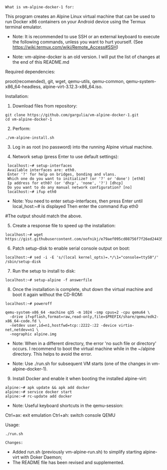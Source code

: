 	What is vm-alpine-docker-1 for:
	
This program creates an Alpine Linux virtual machine
that can be used to run Docker x86 containers on
your Android device using the Termux terminal emulator.

* Note: It is recommended to use SSH or an external
keyboard to execute the following commands, unless
you want to hurt yourself.
(See https://wiki.termux.com/wiki/Remote_Access#SSH)

* Note: vm-alpine-docker is an old version. I will put the list of
changes at the end of this README.md

Required dependencies:

proot(recomended), git, wget, qemu-utils, qemu-common,
qemu-system-x86_64-headless,
alpine-virt-3.12.3-x86_64.iso.

Installation:

1. Download files from repository:

```
git clone https://github.com/gargulia/vm-alpine-docker-1.git
cd vm-alpine-docker-1
```

2. Perform:

```
./vm-alpine-install.sh
```


3. Log in as root (no password) into the running Alpine virtual machine.

4. Network setup (press Enter to use default settings):

```
 localhost:~# setup-interfaces
 Available interfaces are: eth0.
 Enter '?' for help on bridges, bonding and vlans.
 Which one do you want to initialize? (or '?' or 'done') [eth0] 
 Ip address for eth0? (or 'dhcp', 'none', '?') [dhcp] 
 Do you want to do any manual network configuration? [no] 
 localhost:~# ifup eth0
```
* Note: You need to enter setup-interfaces,
then press Enter until local_host:~# is displayed
Then enter the command ifup eth0

#The output should match the above.

5. Create a response file to speed up the installation:

```
localhost:~# wget https://gist.githubusercontent.com/oofnikj/e79aef095cd08756f7f26ed244355d62/raw/answerfile
```

6. Patch setup-disk to enable serial console output on boot:

```
localhost:~# sed -i -E 's/(local kernel_opts)=.*/\1="console=ttyS0"/' /sbin/setup-disk
```

7. Run the setup to install to disk:

```
localhost:~# setup-alpine -f answerfile
```

8. Once the installation is complete, shut down
the virtual machine and boot it again without the CD-ROM:

```
localhost:~# poweroff

qemu-system-x86_64 -machine q35 -m 1024 -smp cpus=2 -cpu qemu64 \
  -drive if=pflash,format=raw,read-only,file=$PREFIX/share/qemu/edk2-x86_64-code.fd \
  -netdev user,id=n1,hostfwd=tcp::2222-:22 -device virtio-net,netdev=n1 \
  -nographic alpine.img
```

* Note: When in a different directory,
the error 'no such file or directory' occurs. I recommend
to boot the virtual machine while in the ~/alpine directory. This helps to avoid the error.

* Note: Use ./run.sh for subsequent VM
starts (one of the changes  in vm-alpine-docker-1).

9. Install Docker and enable it when booting
the installed alpine-virt:

```
alpine:~# apk update && apk add docker
alpine:~# service docker start
alpine:~# rc-update add docker
```

* Note: Useful keyboard shortcuts in the qemu-session:

Ctrl+ax: exit emulation
Ctrl+ah: switch console QEMU

Usage:

```
./run.sh
```

	Changes: 

 - Added run.sh (previously vm-alpine-run.sh) to simplify starting alpine-virt with Doker Daemon;
 - The README file has been revised and supplemented.
